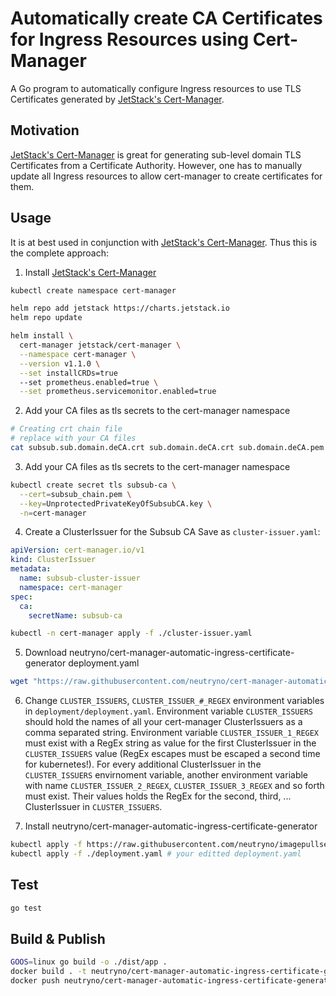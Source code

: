 # Automatically create CA Certificates for Ingress Resources using Cert-Manager 
A Go program to automatically configure Ingress resources to use TLS Certificates generated by [JetStack's Cert-Manager](https://github.com/jetstack/cert-manager).

## Motivation
[JetStack's Cert-Manager](https://github.com/jetstack/cert-manager) is great for generating sub-level domain TLS Certificates
from a Certificate Authority. However, one has to manually update all Ingress resources to allow cert-manager to create
certificates for them.

## Usage
It is at best used in conjunction with [JetStack's Cert-Manager](https://github.com/jetstack/cert-manager).
Thus this is the complete approach:

1. Install [JetStack's Cert-Manager](https://github.com/jetstack/cert-manager)
```bash
kubectl create namespace cert-manager

helm repo add jetstack https://charts.jetstack.io
helm repo update

helm install \
  cert-manager jetstack/cert-manager \
  --namespace cert-manager \
  --version v1.1.0 \
  --set installCRDs=true
  --set prometheus.enabled=true \
  --set prometheus.servicemonitor.enabled=true
```

2. Add your CA files as tls secrets to the cert-manager namespace
```bash
# Creating crt chain file
# replace with your CA files
cat subsub.sub.domain.deCA.crt sub.domain.deCA.crt sub.domain.deCA.pem > subsub_chain.pem
```

3. Add your CA files as tls secrets to the cert-manager namespace
```bash
kubectl create secret tls subsub-ca \
  --cert=subsub_chain.pem \
  --key=UnprotectedPrivateKeyOfSubsubCA.key \
  -n=cert-manager
```

4. Create a ClusterIssuer for the Subsub CA
Save as `cluster-issuer.yaml`:
```yaml
apiVersion: cert-manager.io/v1
kind: ClusterIssuer
metadata:
  name: subsub-cluster-issuer
  namespace: cert-manager
spec:
  ca:
    secretName: subsub-ca
```
```bash
kubectl -n cert-manager apply -f ./cluster-issuer.yaml
```

5. Download neutryno/cert-manager-automatic-ingress-certificate-generator deployment.yaml
```bash
wget "https://raw.githubusercontent.com/neutryno/cert-manager-automatic-ingress-certificate-generator/master/deployment/deployment.yaml"
```

6. Change `CLUSTER_ISSUERS`, `CLUSTER_ISSUER_#_REGEX` environment variables in `deployment/deployment.yaml`.
Environment variable `CLUSTER_ISSUERS` should hold the names of all your cert-manager ClusterIssuers as a comma 
separated string. 
Environment variable `CLUSTER_ISSUER_1_REGEX` must exist with a RegEx string as value for the first ClusterIssuer in the
`CLUSTER_ISSUERS` value (RegEx escapes must be escaped a second time for kubernetes!). For every additional ClusterIssuer
in the `CLUSTER_ISSUERS` envirnoment variable, another environment variable with name `CLUSTER_ISSUER_2_REGEX`, `CLUSTER_ISSUER_3_REGEX`
and so forth must exist. Their values holds the RegEx for the second, third, ... ClusterIssuer in `CLUSTER_ISSUERS`.   


7. Install neutryno/cert-manager-automatic-ingress-certificate-generator
```bash
kubectl apply -f https://raw.githubusercontent.com/neutryno/imagepullsecret-serviceaccount-patcher/master/deployment/rbac.yaml
kubectl apply -f ./deployment.yaml # your editted deployment.yaml
```

## Test
```bash
go test
```

## Build & Publish
```bash
GOOS=linux go build -o ./dist/app .
docker build . -t neutryno/cert-manager-automatic-ingress-certificate-generator
docker push neutryno/cert-manager-automatic-ingress-certificate-generator
```
